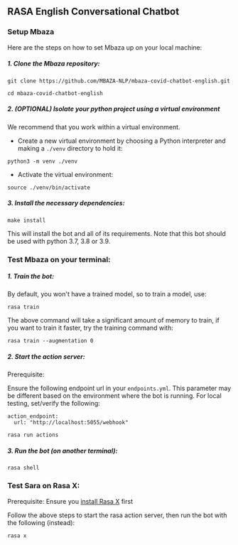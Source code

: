 ## RASA English Conversational Chatbot

### Setup Mbaza
Here are the steps on how to set Mbaza up on your local machine:

##### 1. Clone the Mbaza repository:

```
git clone https://github.com/MBAZA-NLP/mbaza-covid-chatbot-english.git

cd mbaza-covid-chatbot-english
```

##### 2. (OPTIONAL) Isolate your python project using a virtual environment

We recommend that you work within a virtual environment.

- Create a new virtual environment by choosing a Python interpreter and making a `./venv` directory to hold it:

```
python3 -m venv ./venv
```

- Activate the virtual environment:

```
source ./venv/bin/activate
```

##### 3. Install the necessary dependencies:

```
make install
```

This will install the bot and all of its requirements. Note that this bot should be used with python 3.7, 3.8 or 3.9.

### Test Mbaza on your terminal:

##### 1. Train the bot:

By default, you won't have a trained model, so to train a model, use:

```
rasa train
```

The above command will take a significant amount of memory to train, if you want to train it faster, try the training command with:

```
rasa train --augmentation 0
```

##### 2. Start the action server:

Prerequisite:

Ensure the following endpoint url in your `endpoints.yml`. This parameter may be different based on the environment where the bot is running. For local testing, set/verify the following:

```
action_endpoint:
  url: "http://localhost:5055/webhook"
```

```
rasa run actions
```

##### 3. Run the bot (on another terminal):

```
rasa shell
```

### Test Sara on Rasa X:

Prerequisite:
Ensure you [install Rasa X](https://rasa.com/docs/rasa-x/installation-and-setup/installation-guide/) first

Follow the above steps to start the rasa action server, then run the bot with the following (instead):

```
rasa x
```
